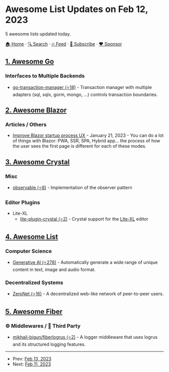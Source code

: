 # Awesome List Updates on Feb 12, 2023

5 awesome lists updated today.

[🏠 Home](/README.md) · [🔍 Search](https://www.trackawesomelist.com/search/) · [🔥 Feed](https://www.trackawesomelist.com/rss.xml) · [📮 Subscribe](https://trackawesomelist.us17.list-manage.com/subscribe?u=d2f0117aa829c83a63ec63c2f&id=36a103854c) · [❤️  Sponsor](https://github.com/sponsors/theowenyoung)



## [1. Awesome Go](/content/avelino/awesome-go/README.md)

### Interfaces to Multiple Backends

*   [go-transaction-manager (⭐18)](https://github.com/avito-tech/go-transaction-manager) - Transaction manager with multiple adapters (sql, sqlx, gorm, mongo, ...) controls transaction boundaries.

## [2. Awesome Blazor](/content/AdrienTorris/awesome-blazor/README.md)

### Articles / Others

*   [Improve Blazor startup process UX](https://ysmoradi.medium.com/improve-blazor-startup-process-ux-9461839e00ec) - January 21, 2023 - You can do a lot of things with Blazor: PWA, SSR, SPA, Hybrid app... the process of how the user sees the first page is different for each of these modes.

## [3. Awesome Crystal](/content/veelenga/awesome-crystal/README.md)

### Misc

*   [observable (⭐8)](https://github.com/TPei/observable) - Implementation of the observer pattern

### Editor Plugins

*   Lite-XL
    *   [lite-plugin-crystal (⭐2)](https://github.com/Tamnac/lite-plugin-crystal) - Crystal support for the [Lite-XL](https://lite-xl.com/en/) editor

## [4. Awesome List](/content/sindresorhus/awesome/README.md)

### Computer Science

*   [Generative AI (⭐278)](https://github.com/steven2358/awesome-generative-ai#readme) - Automatically generate a wide range of unique content in text, image and audio format.

### Decentralized Systems

*   [ZeroNet (⭐16)](https://github.com/zolagonano/awesome-zeronet#readme) - A decentralized web-like network of peer-to-peer users.

## [5. Awesome Fiber](/content/gofiber/awesome-fiber/README.md)

### ⚙️ Middlewares / 🌱 Third Party

*   [mikhail-bigun/fiberlogrus (⭐2)](https://github.com/mikhail-bigun/fiberlogrus) - A logger middleware that uses logrus and its structured logging features.

---

- Prev: [Feb 13, 2023](/content/2023/02/13/README.md)
- Next: [Feb 11, 2023](/content/2023/02/11/README.md)